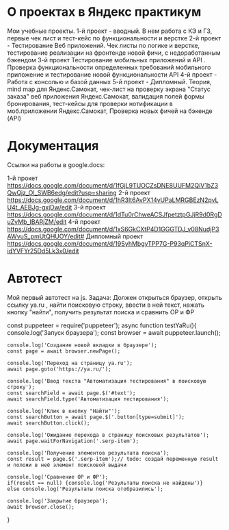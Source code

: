 # О проектах в Яндекс практикум 
Мои учебные проекты. 1-й проект - вводный. В нем работа с КЭ и ГЗ, первые чек лист и тест-кейс по функциональности и верстке
2-й проект - Тестирование Веб приложений. Чек листы по логике и верстке, тестирование реализации на фронтенде новой фичи, с недоработанным бэкендом
3-й проект Тестирование мобильных приложений и API . Проверка функциональности определенных требований мобильного приложение и тестирование новой функциональности API
4-й проект - Работа с консолью и базой данных
5-й проект - Дипломный. Теория, mind map для Яндекс.Самокат, чек-лист на проверку экрана "Статус заказа" веб приложения Яндекс.Самокат, валидация полей формы бронирования, тест-кейсы для проверки нотификации в моб.приложении Яндекс.Самокат, Проверка новых фичей на бэкенде (API)
# Документация 
Ссылки на работы в google.docs:

1-й прокет https://docs.google.com/document/d/1fGjL9TUOCZsDNE8UUFM2QiV1bZ3QwQjz_OI_SWB6edg/edit?usp=sharing
2-й проект https://docs.google.com/document/d/1hR3lt6AvPX14yUPaLMRGBEzN2pvLU4t_AEBJg-gxjDw/edit
3-й проект https://docs.google.com/document/d/1dTu0rChweACSJfpetztpGJjR9d0RgDuZvMb_lBARjZM/edit
4-й проект https://docs.google.com/document/d/1xS6GkCXtP4D1GGGTDJ_v08NudjP3AWvuS_pmUtQHUOY/edit#
Дипломный проект https://docs.google.com/document/d/19SyhMbgyTPP7G-P93qPiCTSnX-idYVFYr25Dd5Lk3x0/edit
# Автотест 
Мой первый автотест на js. Задача: Должен открыться браузер, открыть ссылку ya.ru , найти поисковую строку, ввести в ней текст, нажать кнопку "найти", получить результат поиска и сравнить ОР и ФР


const puppeteer = require('puppeteer');
async function testYaRu(){
    console.log('Запуск браузера');
    const browser = await puppeteer.launch();

    console.log('Создание новой вкладки в браузере');
    const page = await browser.newPage();

    console.log('Переход на страницу ya.ru');
    await page.goto('https://ya.ru/');

    console.log('Ввод текста "Автоматизация тестирования" в поисковую строку');
    const searchField = await page.$('#text');
    await searchField.type('Автоматизация тестирования');

    console.log('Клик в кнопку "Найти"');
    const searchButton = await page.$('.button[type=submit]');
    await searchButton.click();

    console.log('Ожидание перехода в страницу поисковых результатов');
    await page.waitForNavigation('.serp-item');

    console.log('Получение элементов результата поиска');
    const result = page.$('.serp-item');// todo: создай переменную result и положи в неё элемент поисковой выдачи

    console.log('Сравнение ОР и ФР');
    if(result == null) {console.log('Результаты поиска не найдены')}
    else console.log('Результаты поиска отобразились');

    console.log('Закрытие браузера');
    await browser.close();
}

